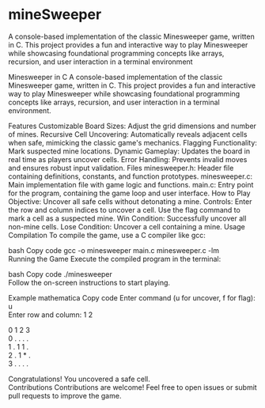 # mineSweeper
A console-based implementation of the classic Minesweeper game, written in C. This project provides a fun and interactive way to play Minesweeper while showcasing foundational programming concepts like arrays, recursion, and user interaction in a terminal environment

Minesweeper in C
A console-based implementation of the classic Minesweeper game, written in C. This project provides a fun and interactive way to play Minesweeper while showcasing foundational programming concepts like arrays, recursion, and user interaction in a terminal environment.

Features
Customizable Board Sizes: Adjust the grid dimensions and number of mines.
Recursive Cell Uncovering: Automatically reveals adjacent cells when safe, mimicking the classic game's mechanics.
Flagging Functionality: Mark suspected mine locations.
Dynamic Gameplay: Updates the board in real time as players uncover cells.
Error Handling: Prevents invalid moves and ensures robust input validation.
Files
minesweeper.h: Header file containing definitions, constants, and function prototypes.
minesweeper.c: Main implementation file with game logic and functions.
main.c: Entry point for the program, containing the game loop and user interface.
How to Play
Objective: Uncover all safe cells without detonating a mine.
Controls:
Enter the row and column indices to uncover a cell.
Use the flag command to mark a cell as a suspected mine.
Win Condition: Successfully uncover all non-mine cells.
Lose Condition: Uncover a cell containing a mine.
Usage
Compilation
To compile the game, use a C compiler like gcc:

bash
Copy code
gcc -o minesweeper main.c minesweeper.c -lm  
Running the Game
Execute the compiled program in the terminal:

bash
Copy code
./minesweeper  
Follow the on-screen instructions to start playing.

Example
mathematica
Copy code
Enter command (u for uncover, f for flag): u  
Enter row and column: 1 2  

   0  1  2  3  
0  .  .  .  .  
1  .  1  1  .  
2  .  1  *  .  
3  .  .  .  .  

Congratulations! You uncovered a safe cell.  
Contributions
Contributions are welcome! Feel free to open issues or submit pull requests to improve the game.
